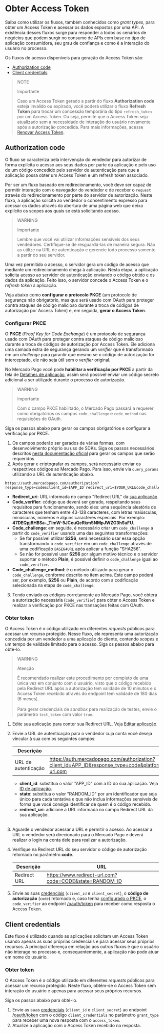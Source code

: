# Obter Access Token

Saiba como utilizar os fluxos, também conhecidos como _grant types_, para obter um Access Token e acessar os dados expostos por uma API. A existência desses fluxos surge para responder a todos os cenários de negócios que podem surgir no consumo de APIs com base no tipo de aplicação consumidora, seu grau de confiança e como é a interação do usuário no processo. 

Os fluxos de acesso disponíveis para geração do Access Token são:

- [Authorization code](/developers/pt/docs/security/oauth/creation#bookmark_authorization_code)
- [Client credentials](/developers/pt/docs/security/oauth/creation#bookmark_client_credentials)

> NOTE
>
> Importante
>
> Caso um Access Token gerado a partir do fluxo **Authorization code** esteja invalido ou expirado, você poderá utilizar o fluxo **Refresh Token** para trocar um concessão temporária do tipo `refresh_token` por um Access Token. Ou seja, permite que o Access Token seja atualizado sem a necessidade de interação do usuário novamente após a autorização concedida. Para mais informações, acesse [Renovar Access Token](/developers/pt/guides/additional-content/security/oauth/renewal).

## Authorization code
 
O fluxo se caracteriza pela intervenção do vendedor para autorizar de forma explícita o acesso aos seus dados por parte da aplicação e pelo uso de um código concedido pelo servidor de autenticação para que a aplicação possa obter um Access Token e um refresh token associado.
 
Por ser um fluxo baseado em redirecionamento, você deve ser capaz de permitir interação com o navegador do vendedor e de receber o `request` através do redirecionamento por parte do servidor de autorização. Neste fluxo, a aplicação solicita ao vendedor o consentimento expresso para acessar os dados através da abertura de uma página web que deixa explícito os scopes aos quais se está solicitando acesso.

> WARNING
>
> Importante
>
> Lembre que você vai utilizar informações sensíveis dos seus vendedores. Certifique-se de resguardá-las de maneira segura. Não as utilize na URL de autenticação e gerencie todo processo somente a partir do seu servidor.
  
Uma vez permitido o acesso, o servidor gera um código de acesso que mediante um redirecionamento chega à aplicação. Nesta etapa, a aplicação solicita acesso ao servidor de autenticação enviando o código obtido e os dados da aplicação. Feito isso, o servidor concede o Access Token e o _refresh token_ à aplicação.

Veja abaixo como **configurar o protocolo PKCE** (um protocolo de segurança não obrigatório, mas que será usado com OAuth para proteger contra ataques de código malicioso durante a troca de códigos de autorização por Access Token) e, em seguida, **gerar o Access Token**.

### Configurar PKCE

O **PKCE** (_Proof Key for Code Exchange_) é um protocolo de segurança usado com OAuth para proteger contra ataques de código malicioso durante a troca de códigos de autorização por Access Token. Ele adiciona uma camada extra de segurança gerando um _verifier_ que é transformado em um _challenge_ para garantir que mesmo se o código de autorização for interceptado, ele não seja útil sem o _verifier_ original.

No Mercado Pago você pode **habilitar a verificação por PKCE** a partir da tela de [Detalhes de aplicação](/developers/pt/docs/your-integrations/application-details), assim será possível enviar um código secreto adicional a ser utilizado durante o processo de autorização.

> WARNING
>
> Importante
>
> Com o campo PKCE habilitado, o Mercado Pago passará a requerer como obrigatórios os campos `code_challenge` e `code_method` nas requisições de OAuth.

Siga os passos abaixo para gerar os campos obrigatórios e configurar a verificação por PKCE.

1. Os campos poderão ser gerados de várias formas, com desenvolvimento próprio ou uso de SDKs. Siga os passos necessários descritos [nesta documentação oficial](https://datatracker.ietf.org/doc/html/rfc7636#section-4) para gerar os campos que serão requeridos.
2. Após gerar e criptografar os campos, será necessário enviar os respectivos códigos ao Mercado Pago. Para isso, envie via `query_params` utilizando a URL de autenticação abaixo.

```URL
https://auth.mercadopago.com/authorization?response_type=code&client_id=$APP_ID`redirect_uri=$YOUR_URL&code_challenge=$CODE_CHALLENGE&code_challenge_method=$CODE_METHOD
```

- **Redirect_uri**: URL informada no campo "Redirect URL" da [sua aplicação](/developers/pt/docs/your-integrations/application-details).
- **Code_verifier**: código que deverá ser gerado, respeitando seus requisitos para funcionamento, sendo eles: uma sequência aleatória de caracteres que tenham entre 43-128 caracteres, com letras maiúsculas, minúsculas, números e alguns caracteres especiais. Por exemplo: **47DEQpj8HBSa-_TImW-5JCeuQeRkm5NMpJWZG3hSuFU**.
- **Code_challenge**: em seguida, é necessário criar um `code_challenge` a partir do `code_verifier` usando uma das seguintes transformações:
  - Se for possível utilizar **S256**, será necessário usar essa opção transformando o `code_verifier` em um `code_challenge` através de uma codificação `BASE64URL` após aplicar a função "SHA256".
  - Se não for possível usar **S256** por algum motivo técnico e o servidor suportar o método **Plain**, é possível definir o `code_challenge` igual ao `code_verifier`.
- **Code_challenge_method**: é o método utilizado para gerar o `code_challenge`, conforme descrito no item acima. Este campo poderá ser, por exemplo, **S256** ou **Plain**, de acordo com a codificação selecionada na etapa de `code_challenge`. <br>

3. Tendo enviado os códigos corretamente ao Mercado Pago, você obterá a autorização necessária (`code_verifier`) para obter o Access Token e realizar a verificação por PKCE nas transações feitas com OAuth.

### Obter token

O Access Token é o código utilizado em diferentes _requests_ públicos para acessar um recurso protegido. Nesse fluxo, ele representa uma autorização concedida por um vendedor a uma aplicação do cliente, contendo _scopes_ e um tempo de validade limitado para o acesso. Siga os passos abaixo para obtê-lo.

> WARNING
>
> Atenção
>
> É recomendado realizar este procedimento por completo de uma única vez em conjunto com o usuário, visto que o código recebido pela Redirect URL após a autorização tem validade de 10 minutos e o Access Token recebido através do endpoint tem validade de 180 dias (6 meses).
> <br><br>
> Para gerar credenciais de _sandbox_ para realização de testes, envie o parâmetro `test_token` com valor `true`.
 
1. Edite sua aplicação para conter sua Redirect URL. Veja [Editar aplicação](/developers/pt/guides/additional-content/your-integrations/application-details).
2. Envie a URL de autenticação para o vendedor cuja conta você deseja vincular à sua com os seguintes campos:

   |Descrição|URL| 
   |---|---|
   | URL de autenticação | https://auth.mercadopago.com/authorization?client_id=APP_ID&response_type=code&platform_id=mp&state=RANDOM_ID&redirect_uri=https://www.redirect-url.com |
     * **client_id**: substitua o valor "APP_ID" com a ID do sua aplicação. Veja [ID de aplicação](/developers/pt/guides/additional-content/your-integrations/application-details).
     * **state**: substitua o valor "RANDOM_ID" por um identificador que seja único para cada tentativa e que não inclua informações sensíveis de forma que você consiga identificar de quem é o código recebido.
     * **redirect_uri**: adicione a URL informada no campo Redirect URL da sua aplicação.
     <br/>
3. Aguarde o vendedor acessar a URL e permitir o acesso. Ao acessar a URL o vendedor será direcionado para o Mercado Pago e deverá realizar o login na conta dele para realizar a autorização.
4. Verifique na Redirect URL do seu servidor o código de autorização retornado no parâmetro **code**.

   |Descrição|URL| 
   |---|---|
   | Redirect URL | https://www.redirect-url.com?code=CODE&state=RANDOM_ID |
 
5. Envie as suas [credenciais](/developers/pt/docs/your-integrations/credentials) (`client_id` e `client_secret`), o **código de autorização** (`code`) retornado e, caso tenha [configurado o PKCE](/developers/pt/docs/security/oauth/creation#:~:text=Access%20Token.-,Configurar%20PKCE,-O%20PKCE%20), o `code_verifier` ao endpoint [/oauth/token](/developers/pt/reference/oauth/_oauth_token/post) para receber como resposta o Access Token.

## Client credentials

Este fluxo é utilizado quando as aplicações solicitam um Access Token usando apenas as suas próprias credenciais e para acessar seus próprios recursos. A principal diferença em relação aos outros fluxos é que o usuário não interage no processo e, consequentemente, a aplicação não pode atuar em nome do usuário.

### Obter token

O Access Token é o código utilizado em diferentes _requests_ públicos para acessar um recurso protegido. Neste fluxo, obtém-se o Access Token sem interação do usuário e apenas para acessar seus próprios recursos.

Siga os passos abaixo para obtê-lo.
 
1. Envie as suas [credenciais](/developers/pt/docs/your-integrations/credentials) (`client_id` e `client_secret`) ao endpoint [/oauth/token](/developers/pt/reference/oauth/_oauth_token/post) com o código `client_credentials` no parâmetro `grant_type` para receber uma nova resposta com o `access_token`.
2. Atualize a aplicação com o Access Token recebido na resposta.